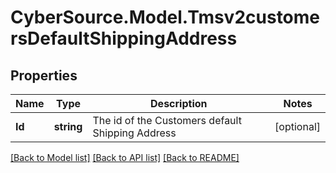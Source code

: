 # CyberSource.Model.Tmsv2customersDefaultShippingAddress
## Properties

Name | Type | Description | Notes
------------ | ------------- | ------------- | -------------
**Id** | **string** | The id of the Customers default Shipping Address  | [optional] 

[[Back to Model list]](../README.md#documentation-for-models) [[Back to API list]](../README.md#documentation-for-api-endpoints) [[Back to README]](../README.md)

